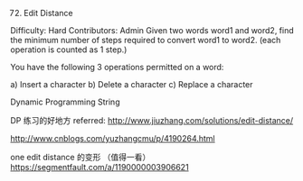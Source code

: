 72. Edit Distance   

Difficulty: Hard
Contributors: Admin
Given two words word1 and word2, find the minimum number of steps required to convert word1 to word2. (each operation is counted as 1 step.)

You have the following 3 operations permitted on a word:

a) Insert a character
b) Delete a character
c) Replace a character

Dynamic Programming String

DP 练习的好地方
referred: http://www.jiuzhang.com/solutions/edit-distance/

http://www.cnblogs.com/yuzhangcmu/p/4190264.html

one edit distance 的变形 （值得一看）
https://segmentfault.com/a/1190000003906621
